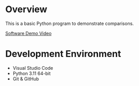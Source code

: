 # Overview
This is a basic Python program to demonstrate comparisons.

[Software Demo Video](https://www.youtube.com/watch?v=JDwD7CYIBxA)

# Development Environment
* Visual Studio Code
* Python 3.11 64-bit
* Git & GitHub
